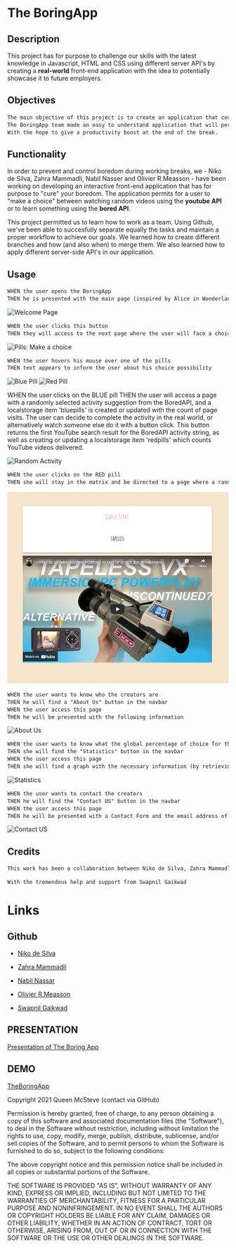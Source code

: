 # **The BoringApp**

## Description

This project has for purpose to challenge our skills with the latest knowledge in Javascript, HTML and CSS using different server API's by creating a **real-world** front-end application with the idea to potentially showcase it to future employers.

## Objectives

```md
The main objective of this project is to create an application that could be related to our daily lives. And since 2 years our daily lives have been more online then ever. Which is factor of daily boredom. Thus the idea to help those people who are in need of a boredom cure.
The BoringApp team made an easy to understand application that will permit the user to cure boredom by entertaining them.
With the hope to give a productivity boost at the end of the break.
```

## Functionality

In order to prevent and control boredom during working breaks, we - Niko de Silva, Zahra Mammadli, Nabil Nasser and Olivier R.Measson - have been working on developing an interactive front-end application that has for purpose to "cure" your boredom.
The application permits for a user to "make a choice" between watching random videos using the **youtube API** or to learn something using the **bored API**.

This project permitted us to learn how to work as a team.
Using Github, we've been able to succesfully separate equally the tasks and maintain a proper workflow to achieve our goals.
We learned how to create different branches and how (and also when) to merge them.
We also learned how to apply different server-side API's in our application.

## Usage

```md
WHEN the user opens the BoringApp
THEN he is presented with the main page (inspired by Alice in Wonderland) where there is one button that will grab the attention and where he can access information such as: About us - Stats & Contacts
```

![Welcome Page](screenshots/welcome-page.png)

```md
WHEN the user clicks this button
THEN they will access to the next page where the user will face a choice between two pills: a blue pill and a red pill (inspired by the matrix)
```

![Pills: Make a choice](screenshots/make-a-choice.png)

```md
WHEN the user hovers his mouse over one of the pills
THEN text appears to inform the user about his choice possibility
```

![Blue Pill](screenshots/blue_pill.png)
![Red Pill](screenshots/red_pill.png)

WHEN the user clicks on the BLUE pill
THEN the user will access a page with a randomly selected activity suggestion from the BoredAPI, and a localstorage item 'bluepills' is created or updated with the count of page visits. The user can decide to complete the activity in the real world, or alternatively watch someone else do it with a button click. This button returns the first YouTube search result for the BoredAPI activity string, as well as creating or updating a localstorage item 'redpills' which counts YouTube videos delivered.

![Random Activity](screenshots/click-bluel.png)

```md
WHEN the user clicks on the RED pill
THEN she will stay in the matrix and be directed to a page where a randomly selected word (via a random word api: https://random-word-api.herokuapp.com) is plugged into the YouTube API and the first result is rendered on the screen. When the screen loads, a localstorage item 'redpills' is created or updated with a count of the number of screen loads.
```

![Random Video](screenshots/click-red.png)

```md
WHEN the user wants to know who the creators are
THEN he will find a "About Us" button in the navbar
WHEN the user access this page
THEN he will be presented with the following information
```

![About Us](screenshots/about-us.png)

```md
WHEN the user wants to know what the global percentage of choice for the pills is
THEN she will find the "Statistics" button in the navbar
WHEN the user access this page
THEN she will find a graph with the necessary information (by retrieving stats from the local storage and building it with d3.js)
```

![Statistics](screenshots/statistics.png)

```md
WHEN the user wants to contact the creators
THEN he will find the "Contact US" button in the navbar
WHEN the user access this page
THEN he will be presented with a Contact Form and the email address of the creators
```

![Contact US](screenshots\contact.png)

## Credits

```md
This work has been a collaboration between Niko de Silva, Zahra Mammadli, Nabil Nassar & Olivier R.Measson.
```

```md
With the tremendous help and support from Swapnil Gaikwad
```

# Links

## Github

- [Niko de Silva](https://github.com/queenmcsteve)
- [Zahra Mammadli](https://github.com/ZahraMammadli)
- [Nabil Nassar](https://github.com/nnassarv)
- [Olivier R.Measson](https://github.com/Zeitouna)

- [Swapnil Gaikwad](https://github.com/swapbcs)

## PRESENTATION

[Presentation of The Boring App](https://docs.google.com/presentation/d/1qJnQtA1RolKkoKrJHmYw-cxk2ub0IFlLcYKumZLcC40/edit?usp=sharing)

## DEMO

[TheBoringApp](https://queenmcsteve.github.io/TheBoringApp/index.html)

Copyright 2021 Queen McSteve (contact via GitHub)

Permission is hereby granted, free of charge, to any person obtaining a copy of this software and associated documentation files (the "Software"), to deal in the Software without restriction, including without limitation the rights to use, copy, modify, merge, publish, distribute, sublicense, and/or sell copies of the Software, and to permit persons to whom the Software is furnished to do so, subject to the following conditions:

The above copyright notice and this permission notice shall be included in all copies or substantial portions of the Software.

THE SOFTWARE IS PROVIDED "AS IS", WITHOUT WARRANTY OF ANY KIND, EXPRESS OR IMPLIED, INCLUDING BUT NOT LIMITED TO THE WARRANTIES OF MERCHANTABILITY, FITNESS FOR A PARTICULAR PURPOSE AND NONINFRINGEMENT. IN NO EVENT SHALL THE AUTHORS OR COPYRIGHT HOLDERS BE LIABLE FOR ANY CLAIM, DAMAGES OR OTHER LIABILITY, WHETHER IN AN ACTION OF CONTRACT, TORT OR OTHERWISE, ARISING FROM, OUT OF OR IN CONNECTION WITH THE SOFTWARE OR THE USE OR OTHER DEALINGS IN THE SOFTWARE.
